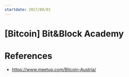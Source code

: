 ```yaml
---
startdate: 2017/08/01
---
```

# [Bitcoin] Bit&Block Academy

# References
* https://www.meetup.com/Bitcoin-Austria/
